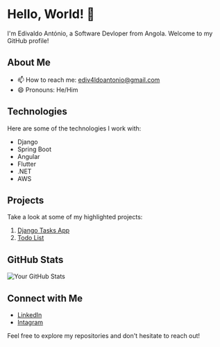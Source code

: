 # Hello, World! 👋

I'm Edivaldo António, a Software Devloper from Angola. Welcome to my GitHub profile!

## About Me

- 📫 How to reach me: ediv4ldoantonio@gmail.com
- 😄 Pronouns: He/Him

## Technologies

Here are some of the technologies I work with:

- Django
- Spring Boot
- Angular
- Flutter
- .NET
- AWS

## Projects

Take a look at some of my highlighted projects:

1. [Django Tasks App](https://github.com/ediv4ldoantonio/tasks-app-django.git)
2. [Todo List](https://github.com/ediv4ldoantonio/todo-list)

## GitHub Stats

![Your GitHub Stats](https://github-readme-stats.vercel.app/api?username=ediv4ldoantonio&show_icons=true&theme=radical)

## Connect with Me

- [LinkedIn](https://www.linkedin.com/in/edivaldo-ant%C3%B3nio-215612286/)
- [Intagram](https://www.instagram.com/ediv4ldoantonio/)

Feel free to explore my repositories and don't hesitate to reach out!
